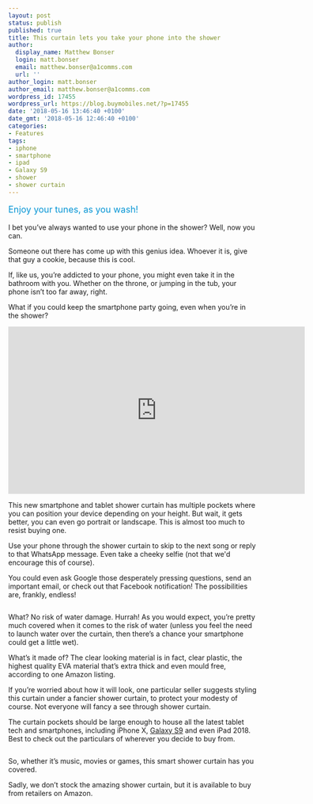 ```yaml
---
layout: post
status: publish
published: true
title: This curtain lets you take your phone into the shower
author:
  display_name: Matthew Bonser
  login: matt.bonser
  email: matthew.bonser@a1comms.com
  url: ''
author_login: matt.bonser
author_email: matthew.bonser@a1comms.com
wordpress_id: 17455
wordpress_url: https://blog.buymobiles.net/?p=17455
date: '2018-05-16 13:46:40 +0100'
date_gmt: '2018-05-16 12:46:40 +0100'
categories:
- Features
tags:
- iphone
- smartphone
- ipad
- Galaxy S9
- shower
- shower curtain
---
```

<p><span class="postStandFirst" style="color: #0896d5; line-height: 26px; font-size: 18px;">Enjoy your tunes, as you wash!</span></p>
<p>I bet you&rsquo;ve always wanted to use your phone in the shower? Well, now you can.</p>
<p>Someone out there has come up with this genius idea. Whoever it is, give that guy a cookie, because this is cool.</p>
<p>If, like us, you&rsquo;re addicted to your phone, you might even take it in the bathroom with you. Whether on the throne, or jumping in the tub, your phone isn&rsquo;t too far away, right.</p>
<p>What if you could keep the smartphone party going, even when you&rsquo;re in the shower?</p>
<p><iframe src="https://www.youtube.com/embed/dX_0kuIerBI" width="600" height="338" frameborder="0" allowfullscreen="allowfullscreen"></iframe></p>
<p>This new smartphone and tablet shower curtain has multiple pockets where you can position your device depending on your height. But wait, it gets better, you can even go portrait or landscape. This is almost too much to resist buying one.</p>
<p>Use your phone through the shower curtain to skip to the next song or reply to that WhatsApp message. Even take a cheeky selfie (not that we'd encourage this of course).</p>
<p>You could even ask Google those desperately pressing questions, send an important email, or check out that Facebook notification! The possibilities are, frankly, endless!</p>
<p><img class="aligncenter size-full wp-image-17454" src="https://lh3.googleusercontent.com/pDyilruB5mYTKxIww5Df6Q9Vnz-lGb_Xr45dVN9flIX1jkyo7KksWEZRX3BrCQKn4nuXsIKKTZOnU9gJG18G25U=s0" alt="" /></p>
<p>What? No risk of water damage. Hurrah! As you would expect, you&rsquo;re pretty much covered when it comes to the risk of water (unless you feel the need to launch water over the curtain, then there&rsquo;s a chance your smartphone could get a little wet).</p>
<p>What&rsquo;s it made of? The clear looking material is in fact, clear plastic, the highest quality EVA material that&rsquo;s extra thick and even mould free, according to one Amazon listing.</p>
<p>If you&rsquo;re worried about how it will look, one particular seller suggests styling this curtain under a fancier shower curtain, to protect your modesty of course. Not everyone will fancy a see through shower curtain.</p>
<p>The curtain pockets should be large enough to house all the latest tablet tech and smartphones, including&nbsp;iPhone X, <a href="https://www.buymobiles.net/samsung/galaxy-s9-black" target="_blank" rel="noopener noreferrer">Galaxy S9</a> and even iPad 2018. Best to check out the particulars of wherever you decide to buy from.</p>
<p><img class="aligncenter size-full wp-image-17453" src="https://lh3.googleusercontent.com/EBb1yGGXeiLVp3-XCTNfMQhh3lNpPBxQi5R-QQ6TGegT_b4y7e3iV-tdjdiAC5stFr6_lDpmHq1UXq9g2cZxgqhi=s0" alt="" /></p>
<p>So, whether it&rsquo;s music, movies or games, this smart shower curtain has you covered.</p>
<p>Sadly, we don&rsquo;t stock the amazing shower curtain, but it is available to buy from retailers on Amazon.</p>
